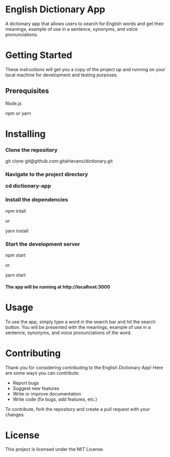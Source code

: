 # English Dictionary App

A dictionary app that allows users to search for English words and get their meanings, example of use in a sentence, synonyms, and voice pronunciations.

<h1>Getting Started</h1>
These instructions will get you a copy of the project up and running on your local machine for development and testing purposes.
<h2>Prerequisites</h2>
<p>Node.js</p>
<p>npm or yarn</p>

<h1>Installing</h1>
<h3>Clone the repository</h3>
</h3>
<p>git clone git@github.com:gitahievans/dictionary.git</p>
<h3>Navigate to the project directory
<p>cd dictionary-app</p>
<h3>Install the dependencies</h3>
<p>npm intall</p>
<p>or</p>
<p>yarn install</p>
<h3>Start the development server
</h3>
<p>npm start</p>
<p>or</p>
<p>yarn start</p>
<h4>The app will be running at http://localhost:3000</h4>
<h1>Usage</h1>
<p>To use the app, simply type a word in the search bar and hit the search button. You will be presented with the meanings, example of use in a sentence, synonyms, and voice pronunciations of the word.</p>

<h1>Contributing</h1>
<p>Thank you for considering contributing to the English Dictionary App!
Here are some ways you can contribute:</p>
<ul>
<li>Report bugs</li>
<li>Suggest new features</li>
<li>Write or improve documentation</li>
<li>Write code (fix bugs, add features, etc.)</li>
</ul>

To contribute, fork the repository and create a pull request with your changes.

<h1>License</h1>
This project is licensed under the MIT License.
